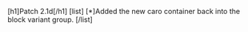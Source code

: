 [h1]Patch 2.1d[/h1]
[list]
[*]Added the new caro container back into the block variant group.
[/list]
